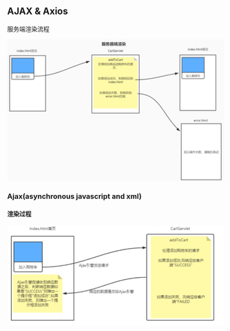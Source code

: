 ## AJAX & Axios

服务端渲染流程

![image-20220725115526396](Ajax.assets/image-20220725115526396.png)



### Ajax(asynchronous javascript and xml) 

#### 渲染过程

![image-20220725124243201](Ajax.assets/image-20220725124243201.png)